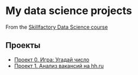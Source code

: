 # My data science projects
From the [Skillfactory Data Science course](https://skillfactory.ru/data-scientist)

## Проекты

* [Проект 0. Игра: Угадай число](https://github.com/AndreiBrandt/sf_data_science/tree/main/project_0)
* [Проект 1. Анализ вакансий на hh.ru](https://github.com/AndreiBrandt/sf_data_science/tree/main/project_1)